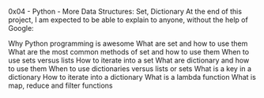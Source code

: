 0x04 - Python - More Data Structures: Set, Dictionary
At the end of this project, I am expected to be able to explain to anyone, without the help of Google:

Why Python programming is awesome
What are set and how to use them
What are the most common methods of set and how to use them
When to use sets versus lists
How to iterate into a set
What are dictionary and how to use them
When to use dictionaries versus lists or sets
What is a key in a dictionary
How to iterate into a dictionary
What is a lambda function
What is map, reduce and filter functions